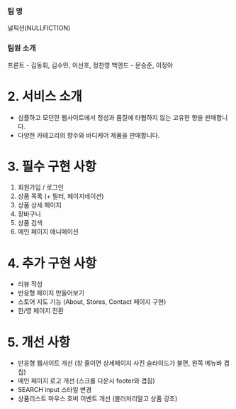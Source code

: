 ### 팀 명

널픽션(NULLFICTION)

### 팀원 소개

프론트 - 김동휘, 김수민, 이선호, 정찬영
백엔드 - 문승준, 이정아

# 2. 서비스 소개

- 심플하고 모던한 웹사이트에서 정성과 품질에 타협하지 않는 고유한 향을 판매합니다.
- 다양한 카테고리의 향수와 바디케어 제품을 판매합니다.

# 3. 필수 구현 사항

1. 회원가입 / 로그인
2. 상품 목록 (+ 필터, 페이지네이션)
3. 상품 상세 페이지
4. 장바구니
5. 상품 검색
6. 메인 페이지 애니메이션

# 4. 추가 구현 사항

- 리뷰 작성
- 반응형 페이지 만들어보기
- 스토어 지도 기능 (About, Stores, Contact 페이지 구현)
- 한/영 페이지 전환

# 5. 개선 사항

- 반응형 웹사이트 개선 (창 줄이면 상세페이지 사진 슬라이드가 불편, 왼쪽 메뉴바 겹침)
- 메인 페이지 로고 개선 (스크롤 다운시 footer와 겹침)
- SEARCH input 스타일 변경
- 상품리스트 마우스 호버 이벤트 개선 (블러처리말고 상품 강조)
